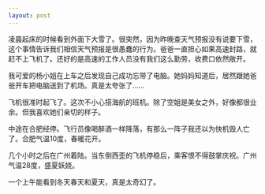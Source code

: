 ```yaml
---
layout: post
---
```

凌晨起床的时候看到外面下大雪了。很突然，因为昨晚查天气预报没有说要下雪，这个事情告诉我们相信天气预报是很愚蠢的行为。爸爸一直担心如果高速封路，就赶不上飞机了。还好的是高速的工作人员没有我们这么勤劳，收费口依然敞开。

我可爱的杨小姐在上车之后发现自己成功忘带了电脑。她妈妈知道后，居然跟她爸爸开车把电脑送到了机场。真是太夸张了……

飞机很准时起飞了。这次不小心搭海航的班机。除了空姐是美女之外，好像都很业余。但我喜欢她们亲切的样子。

中途在合肥经停。飞行员像喝醉酒一样降落，有那么一阵子我还以为快机毁人亡了。合肥气温10度，春暖花开。

几个小时之后在广州着陆。当东倒西歪的飞机停稳后，乘客恨不得鼓掌庆祝。广州气温28度，盛夏妖娆。

一个上午能看到冬天春天和夏天，真是太奇幻了。